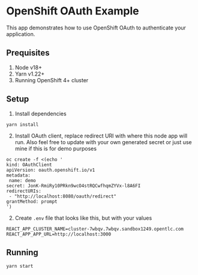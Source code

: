 # OpenShift OAuth Example

This app demonstrates how to use OpenShift OAuth to authenticate your application.

## Prequisites

1. Node v18+
2. Yarn v1.22+
3. Running OpenShift 4+ cluster

## Setup

1. Install dependencies

```shell
yarn install
```

2. Install OAuth client, replace redirect URI with where this node app will run. Also feel free to update with your own generated secret or just use mine if this is for demo purposes

```shell
oc create -f <(echo '
kind: OAuthClient
apiVersion: oauth.openshift.io/v1
metadata:
 name: demo
secret: JonK-RmiRy10PRkn9wcO4stRQCwfhqmZYVx-l8A6FI
redirectURIs:
 - "http://localhost:8080/oauth/redirect"
grantMethod: prompt
')
```

2.  Create `.env` file that looks like this, but with your values

```shell
REACT_APP_CLUSTER_NAME=cluster-7wbqv.7wbqv.sandbox1249.opentlc.com
REACT_APP_APP_URL=http://localhost:3000
```

## Running

```shell
yarn start
```
